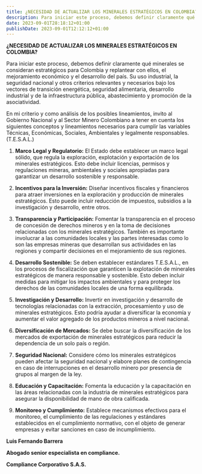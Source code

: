 ```yaml
---
title: ¿NECESIDAD DE ACTUALIZAR LOS MINERALES ESTRATÉGICOS EN COLOMBIA?
description: Para iniciar este proceso, debemos definir claramente qué minerales se consideran estratégicos para Colombia y replantear con ellos, el mejoramiento económico y el desarrollo del país.
date: 2023-09-01T28:18:12+01:00
publishDate: 2023-09-01T12:12:12+01:00
---
```

**¿NECESIDAD DE ACTUALIZAR LOS MINERALES ESTRATÉGICOS EN COLOMBIA?**

Para iniciar este proceso, debemos definir claramente qué minerales se consideran estratégicos para Colombia y replantear con ellos, el mejoramiento económico y el desarrollo del país. Su uso industrial, la seguridad nacional y otros criterios relevantes y necesarios bajo los vectores de transición energética, seguridad alimentaria, desarrollo industrial y de la infraestructura pública, abastecimiento y promoción de la asociatividad.

En mi criterio y como análisis de los posibles lineamientos, invito al Gobierno Nacional y al Sector Minero Colombiano a tener en cuenta los siguientes conceptos y lineamientos necesarios para cumplir las variables Técnicas, Económicas, Sociales, Ambientales y legalmente responsables. (T.E.S.A.L.)

1.	**Marco Legal y Regulatorio:** El Estado debe establecer un marco legal sólido, que regula la exploración, explotación y exportación de los minerales estratégicos. Esto debe incluir licencias, permisos y regulaciones mineras, ambientales y sociales apropiadas para garantizar un desarrollo sostenible y responsable.

2.	**Incentivos para la Inversión:** Diseñar incentivos fiscales y financieros para atraer inversiones en la exploración y producción de minerales estratégicos. Esto puede incluir reducción de impuestos, subsidios a la investigación y desarrollo, entre otros.

3.	**Transparencia y Participación:** Fomentar la transparencia en el proceso de concesión de derechos mineros y en la toma de decisiones relacionadas con los minerales estratégicos. También es importante involucrar a las comunidades locales y las partes interesadas como lo son las empresas mineras que desarrollan sus actividades en las regiones y compartir decisiones en el mejoramiento de sus regiones.

4.	**Desarrollo Sostenible:** Se deben establecer estándares T.E.S.A.L., en los procesos de fiscalización que garanticen la explotación de minerales estratégicos de manera responsable y sostenible. Esto deben incluir medidas para mitigar los impactos ambientales y para proteger los derechos de las comunidades locales de una forma equilibrada.

5.	**Investigación y Desarrollo:** Invertir en investigación y desarrollo de tecnologías relacionadas con la extracción, procesamiento y uso de minerales estratégicos. Esto podría ayudar a diversificar la economía y aumentar el valor agregado de los productos mineros a nivel nacional.

6.	**Diversificación de Mercados:** Se debe buscar la diversificación de los mercados de exportación de minerales estratégicos para reducir la dependencia de un solo país o región.

7.	**Seguridad Nacional:** Considere cómo los minerales estratégicos pueden afectar la seguridad nacional y elabore planes de contingencia en caso de interrupciones en el desarrollo minero por presencia de grupos al margen de la ley.

8.	**Educación y Capacitación:** Fomenta la educación y la capacitación en las áreas relacionadas con la industria de minerales estratégicos para asegurar la disponibilidad de mano de obra calificada.

9.	**Monitoreo y Cumplimiento:** Establece mecanismos efectivos para el monitoreo, el cumplimiento de las regulaciones y estándares establecidos en el cumplimiento normativo, con el objeto de generar empresas y evitar sanciones en caso de incumplimiento.

**Luis Fernando Barrera**

**Abogado senior especialista en compliance.**

**Compliance Corporativo S.A.S.**